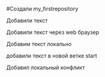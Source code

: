 ﻿#Создали my_firstrepository

Добавили текст

Добавили текст через web браузер

Добавим текст локально

добавили текст в новой ветке start

Добавил локальный конфликт

